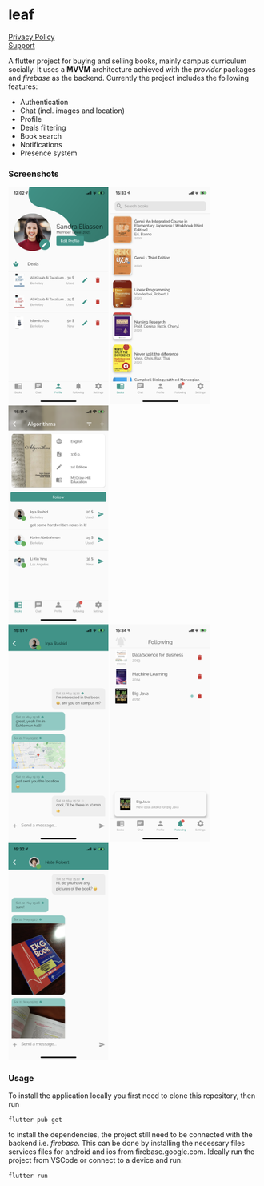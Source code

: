 # leaf

[Privacy Policy](privacy.md)\
[Support](support.md)

A flutter project for buying and selling books, mainly campus curriculum socially. It uses a **MVVM** architecture achieved with the *provider* packages and *firebase* as the backend. Currently the project includes the following features:
* Authentication
* Chat (incl. images and location)
* Profile
* Deals filtering
* Book search
* Notifications
* Presence system

### Screenshots

<img src="screenshots/IMG_0316.PNG" alt="drawing" width="200"/> <img src="screenshots/IMG_0322.PNG" alt="drawing" width="200"/> <img src="screenshots/IMG_0319.PNG" alt="drawing" width="200"/>\
<img src="screenshots/IMG_0325.PNG" alt="drawing" width="200"/> <img src="screenshots/IMG_0323.PNG" alt="drawing" width="200"/> <img src="screenshots/IMG_0321.PNG" alt="drawing" width="200"/>

### Usage

To install the application locally you first need to clone this repository, then run

	flutter pub get

to install the dependencies, the project still need to be connected with the backend i.e. *firebase*. This can be done by installing the necessary files services files for android and ios from firebase.google.com. Ideally run the project from VSCode or connect to a device and run:

	flutter run
